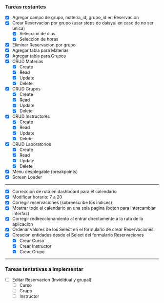 ### Tareas restantes
- [x] Agregar campo de grupo, materia_id, grupo_id en Reservacion
- [x] Crear Reservacion por grupo (usar steps de daisyui en caso de no ser unica)
  - [x] Seleccion de dias
  - [x] Seleccion de horas
- [x] Eliminar Reservacion por grupo
- [x] Agregar tabla para Materias
- [x] Agregar tabla para Grupos
- [x] CRUD Materias
  - [x] Create
  - [x] Read
  - [x] Update
  - [x] Delete
- [x] CRUD Grupos
  - [x] Create
  - [x] Read
  - [x] Update
  - [x] Delete
- [x] CRUD Instructores
    - [x] Create
    - [x] Read
    - [x] Update
    - [x] Delete
- [x] CRUD Laboratorios
    - [x] Create
    - [x] Read
    - [x] Update
    - [x] Delete
- [x] Menu desplegable (breakpoints)
- [x] Screen Loader
---
- [x] Correccion de ruta en dashboard para el calendario
- [x] Modificar horario: 7 a 20
- [x] Corregir reservaciones (sobreescribe los indices)
- [x] Mostrar todo el calendario en una sola pagina (boton para intercambiar interfaz)
- [x] Corregir redireccionamiento al entrar directamente a la ruta de la aplicacion
- [x] Ordenar valores de los Select en el formulario de crear Reservaciones
- [x] Creacion entidades desde el Select del formulario Reservaciones
  - [x] Crear Curso
  - [x] Crear Instructor
  - [x] Crear Grupo
---
### Tareas tentativas a implementar
- [ ] Editar Reservacion (Invididual y grupal)
  - [ ] Curso
  - [ ] Grupo
  - [ ] Instructor
